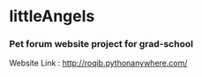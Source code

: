 # littleAngels
### Pet forum website project for grad-school

Website Link : http://roqib.pythonanywhere.com/
